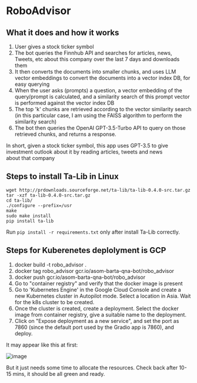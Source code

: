 # RoboAdvisor

## What it does and how it works
1) User gives a stock ticker symbol
2) The bot queries the Finnhub API and searches for articles, news, Tweets, etc about this company over the last 7 days and downloads them
3) It then converts the documents into smaller chunks, and uses LLM vector embeddings to convert the documents into a vector index DB, for easy querying
4) When the user asks (prompts) a question, a vector embedding of the query/prompt is calculated, and a similarity search of this prompt vector is performed against the vector index DB
5) The top 'k' chunks are retrieved according to the vector similarity search (in this particular case, I am using the FAISS algorithm to perform the similarity search)
6) The bot then queries the OpenAI GPT-3.5-Turbo API to query on those retrieved chunks, and returns a response.

In short, given a stock ticker symbol, this app uses GPT-3.5 to give investment outlook about it by reading articles, tweets and news about that company

## Steps to install Ta-Lib in Linux

```
wget http://prdownloads.sourceforge.net/ta-lib/ta-lib-0.4.0-src.tar.gz
tar -xzf ta-lib-0.4.0-src.tar.gz
cd ta-lib/
./configure --prefix=/usr
make
sudo make install
pip install ta-lib
```
Run `pip install -r requirements.txt` only after install Ta-Lib correctly.

## Steps for Kuberenetes deplolyment is GCP

1. docker build -t robo_advisor .
2. docker tag robo_advisor gcr.io/asom-barta-qna-bot/robo_advisor
3. docker push gcr.io/asom-barta-qna-bot/robo_advisor
4. Go to "container registry" and verify that the docker image is present
5. Go to 'Kubernetes Engine' in the Google Cloud Console and create a new Kubernetes cluster in Autopilot mode. Select a location in Asia. Wait for the k8s cluster to be created.
6. Once the cluster is created, create a deployment. Select the docker image from container registry, give a suitable name to the deployment.
7. Click on "Expose deployment as a new service", and set the port as 7860 (since the default port used by the Gradio app is 7860), and deploy.

It may appear like this at first:

![image](https://github.com/PrashantSaikia/RoboAdvisor/assets/39755678/164ef861-8689-44d5-8709-851c36f3bc8c)

But it just needs some time to allocate the resources. Check back after 10-15 mins, it should be all green and ready.
